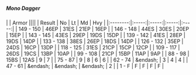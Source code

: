 ##### Mono Dagger

|      | Armor ||||
| Result | No | Lt | Md | Hvy |
|:--------:|:-----:|:-----:|:-----:|:-----:|
| 149 - 150 | 46EP | 31ES | 21EP | 16EP |
| 146 - 148 | 44ES | 30ES | 20EP | 15EP |
| 143 - 145 | 43ES | 29EP | 19DS | 15DP |
| 139 - 142 | 41ES | 28EP | 19DS | 14DP |
| 133 - 138 | 38ES | 26EP | 18DS | 14DP |
| 126 - 132 | 35EP | 24DS | 16CP | 13DP |
| 118 - 125 | 31ES | 21CP | 15CP | 12CP |
| 109 - 117 | 26DS | 19CS | 13BP | 10AP |
| 99 - 108 | 21CP | 15BP | 11AP | 9AP |
| 88 - 98 | 15BS | 12AS | 9 | 7 |
| 75 - 87 | 9 | 8 | 6 | 6 |
| 62 - 74 | &endash;  | 3 | 4 | 4 |
| 47 - 61 | &endash;  | &endash;  | &endash;  | 2 |
| 1 - F | F | F | F | F |
